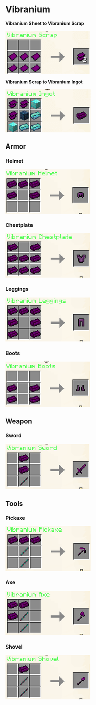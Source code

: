 # Vibranium

**Vibranium Sheet to Vibranium Scrap**

![](<../../.gitbook/assets/image (2).png>)

**Vibranium Scrap to Vibranium Ingot**

![](<../../.gitbook/assets/image (88).png>)

## Armor

### Helmet

![](<../../.gitbook/assets/image (156) (1).png>)

### Chestplate

![](<../../.gitbook/assets/image (176).png>)

### Leggings

![](<../../.gitbook/assets/image (154) (1) (1).png>)

### Boots

![](<../../.gitbook/assets/image (55).png>)

## Weapon

### Sword

![](<../../.gitbook/assets/image (29).png>)

## Tools

### Pickaxe

![](<../../.gitbook/assets/image (48).png>)

### Axe

![](<../../.gitbook/assets/image (69).png>)

### Shovel

![](<../../.gitbook/assets/image (151) (1).png>)
